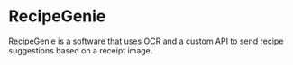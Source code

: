 # RecipeGenie
RecipeGenie is a software that uses OCR and a custom API to send recipe suggestions based on a receipt image. 
